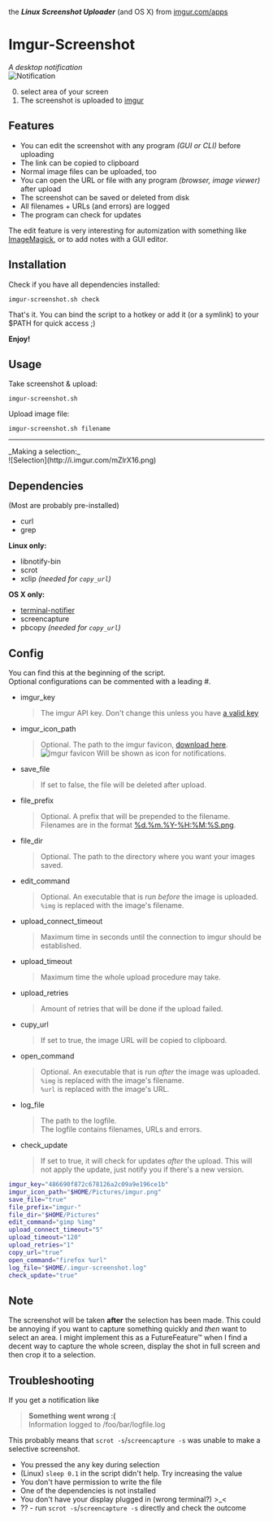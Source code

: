 the _**Linux Screenshot Uploader**_ (and OS X) from [imgur.com/apps](https://imgur.com/apps)<br>

# Imgur-Screenshot
_A desktop notification_<br>
![Notification](http://i.imgur.com/3DuQj9n.png)


0. select area of your screen
0. The screenshot is uploaded to [imgur](https://imgur.com)

Features
----
* You can edit the screenshot with any program _(GUI or CLI)_ before uploading
* The link can be copied to clipboard
* Normal image files can be uploaded, too
* You can open the URL or file with any program _(browser, image viewer)_ after upload
* The screenshot can be saved or deleted from disk
* All filenames + URLs (and errors) are logged
* The program can check for updates

The edit feature is very interesting for automization with something like [ImageMagick](http://www.imagemagick.org/script/index.php), or to add notes with a GUI editor.

Installation
----

Check if you have all dependencies installed:

    imgur-screenshot.sh check

That's it. You can bind the script to a hotkey or add it (or a symlink) to your $PATH for quick access ;)

**Enjoy!**

Usage
----
Take screenshot & upload:

    imgur-screenshot.sh

Upload image file:

    imgur-screenshot.sh filename


<hr>
_Making a selection:_<br>
![Selection](http://i.imgur.com/mZlrX16.png)<br>


Dependencies
----

(Most are probably pre-installed)

* curl
* grep

**Linux only:**
* libnotify-bin
* scrot
* xclip <i>(needed for `copy_url`)</i>

**OS X only:**
* [terminal-notifier](https://github.com/alloy/terminal-notifier)
* screencapture
* pbcopy <i>(needed for `copy_url`)</i>

Config
----


You can find this at the beginning of the script.<br>
Optional configurations can be commented with a leading #.

* imgur_key

  > The imgur API key. Don't change this unless you have [a valid key](http://api.imgur.com/#register)

* imgur_icon_path

  > Optional. The path to the imgur favicon, [download here](https://imgur.com/favicon.ico).<br>
     ![imgur favicon](https://imgur.com/favicon.ico) Will be shown as icon for notifications.

* save_file

  > If set to false, the file will be deleted after upload.

* file_prefix

  > Optional. A prefix that will be prepended to the filename. Filenames are in the format [%d.%m.%Y-%H:%M:%S.png](http://www.manpages.info/linux/date.1.html).

* file_dir

  > Optional. The path to the directory where you want your images saved.

* edit_command

  > Optional. An executable that is run *before* the image is uploaded.<br>
  > `%img` is replaced with the image's filename.

* upload_connect_timeout

  > Maximum time in seconds until the connection to imgur should be established.

* upload_timeout

  > Maximum time the whole upload procedure may take.

* upload_retries

  > Amount of retries that will be done if the upload failed.

* cupy_url

  > If set to true, the image URL will be copied to clipboard.

* open_command

  > Optional. An executable that is run *after* the image was uploaded.<br>
  > `%img` is replaced with the image's filename.<br>
  > `%url` is replaced with the image's URL.

* log_file

  > The path to the logfile.<br>
  > The logfile contains filenames, URLs and errors.

* check_update

  > If set to true, it will check for updates _after_ the upload.
  > This will not apply the update, just notify you if there's a new version.

```bash
imgur_key="486690f872c678126a2c09a9e196ce1b"
imgur_icon_path="$HOME/Pictures/imgur.png"
save_file="true"
file_prefix="imgur-"
file_dir="$HOME/Pictures"
edit_command="gimp %img"
upload_connect_timeout="5"
upload_timeout="120"
upload_retries="1"
copy_url="true"
open_command="firefox %url"
log_file="$HOME/.imgur-screenshot.log"
check_update="true"
```

Note
----

The screenshot will be taken **after** the selection has been made. This could be annoying if you want to capture something quickly and _then_ want to select an area. I might implement this as a FutureFeature™ when I find a decent way to capture the whole screen, display the shot in full screen and then crop it to a selection.

Troubleshooting
----

If you get a notification like

> **Something went wrong :(<br>**
> Information logged to /foo/bar/logfile.log

This probably means that `scrot -s`/`screencapture -s` was unable to make a selective screenshot.

* You pressed the <kbd>any</kbd> key during selection
* (Linux) `sleep 0.1` in the script didn't help. Try increasing the value
* You don't have permission to write the file
* One of the dependencies is not installed
* You don't have your display plugged in (wrong terminal?) >_<
* ?? - run `scrot -s`/`screencapture -s` directly and check the outcome
